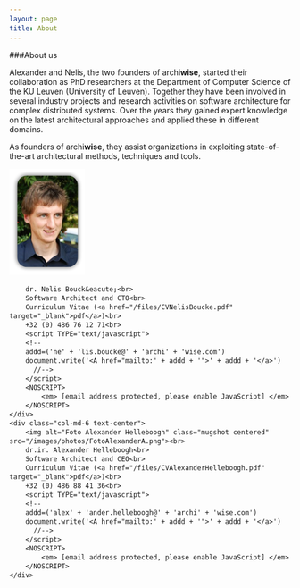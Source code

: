 ```yaml
---
layout: page
title: About
---
```


###About us
<p>Alexander and Nelis, the two founders of <span class="archiwise">archi<b>wise</b></span>, started their collaboration as PhD researchers at the Department of Computer Science of the KU Leuven (University of Leuven). Together they have been involved in several industry projects and research activities on software architecture for complex distributed systems. Over the years they gained expert knowledge on the latest architectural approaches and applied these in different domains. </p>

<p>As founders of <span class="archiwise">archi<b>wise</b></span>, they assist organizations in exploiting state-of-the-art architectural methods, techniques and tools.</p>


<div class="row">
	<div class="col-md-6 text-center">
		<img alt="Foto Nelis Boucke" class="mugshot centered" src="/images/photos/FotoNelisA.png"><br>
		
		dr. Nelis Bouck&eacute;<br>
		Software Architect and CTO<br>
		Curriculum Vitae (<a href="/files/CVNelisBoucke.pdf" target="_blank">pdf</a>)<br>
		+32 (0) 486 76 12 71<br>
		<script TYPE="text/javascript">
		<!-- 
		addd=('ne' + 'lis.boucke@' + 'archi' + 'wise.com')
		document.write('<A href="mailto:' + addd + '">' + addd + '</a>')
		  //-->
		</script>
		<NOSCRIPT>
			<em> [email address protected, please enable JavaScript] </em>
		</NOSCRIPT>     
	</div>
	<div class="col-md-6 text-center">
		<img alt="Foto Alexander Helleboogh" class="mugshot centered" src="/images/photos/FotoAlexanderA.png"><br>
		dr.ir. Alexander Helleboogh<br>
		Software Architect and CEO<br>
		Curriculum Vitae (<a href="/files/CVAlexanderHelleboogh.pdf" target="_blank">pdf</a>)<br>
		+32 (0) 486 88 41 36<br>
		<script TYPE="text/javascript">
		<!-- 
		addd=('alex' + 'ander.helleboogh@' + 'archi' + 'wise.com')
		document.write('<A href="mailto:' + addd + '">' + addd + '</a>')
		  //-->
		</script>
		<NOSCRIPT>
			<em> [email address protected, please enable JavaScript] </em>
		</NOSCRIPT>
	</div>
</div>


